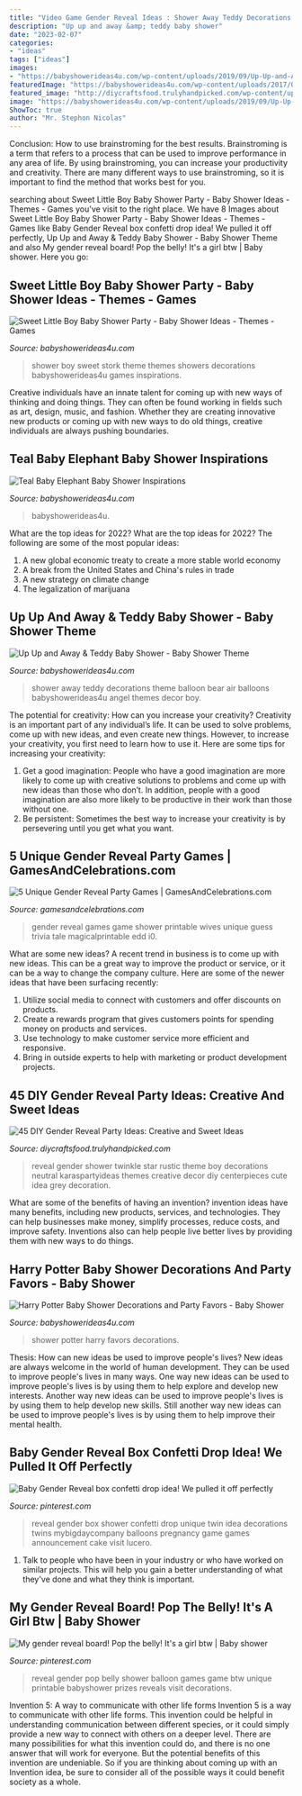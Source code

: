 ```yaml
---
title: "Video Game Gender Reveal Ideas : Shower Away Teddy Decorations Theme Balloon Bear Air Balloons Babyshowerideas4u Angel Themes Decor Boy"
description: "Up up and away &amp; teddy baby shower"
date: "2023-02-07"
categories:
- "ideas"
tags: ["ideas"]
images:
- "https://babyshowerideas4u.com/wp-content/uploads/2019/09/Up-Up-and-Away-Baby-Shower-Ideas-600x923.jpg"
featuredImage: "https://babyshowerideas4u.com/wp-content/uploads/2017/06/Harry-Potter-Baby-Shower-Decorations-and-Party-Favors-1.jpg"
featured_image: "http://diycraftsfood.trulyhandpicked.com/wp-content/uploads/2018/11/gender-reveal-announcement-party-ideas-e35n9rgtp7-trulyhandpicked.jpg"
image: "https://babyshowerideas4u.com/wp-content/uploads/2019/09/Up-Up-and-Away-Baby-Shower-Ideas-600x923.jpg"
ShowToc: true
author: "Mr. Stephon Nicolas"
---
```



Conclusion: How to use brainstroming for the best results.
Brainstroming is a term that refers to a process that can be used to improve performance in any area of life. By using brainstroming, you can increase your productivity and creativity. There are many different ways to use brainstroming, so it is important to find the method that works best for you.

	

		
searching about Sweet Little Boy Baby Shower Party - Baby Shower Ideas - Themes - Games you've visit to the right place. We have 8 Images about Sweet Little Boy Baby Shower Party - Baby Shower Ideas - Themes - Games like Baby Gender Reveal box confetti drop idea! We pulled it off perfectly, Up Up and Away &amp; Teddy Baby Shower - Baby Shower Theme and also My gender reveal board! Pop the belly! It&#039;s a girl btw | Baby shower. Here you go:
		
    
## Sweet Little Boy Baby Shower Party - Baby Shower Ideas - Themes - Games

<img loading=lazy src="http://www.babyshowerideas4u.com/wp-content/uploads/2014/01/Sweet-Little-Boy-Baby-Shower-Party-600x923.jpg" onerror="this.onerror=null;this.src='https://tse2.mm.bing.net/th?id=OIP.pKn7forRzQaDM-3Vs97DvQHaLZ&amp;pid=15.1';" alt="Sweet Little Boy Baby Shower Party - Baby Shower Ideas - Themes - Games">

_Source: babyshowerideas4u.com_

>shower boy sweet stork theme themes showers decorations babyshowerideas4u games inspirations. 

	

Creative individuals have an innate talent for coming up with new ways of thinking and doing things. They can often be found working in fields such as art, design, music, and fashion. Whether they are creating innovative new products or coming up with new ways to do old things, creative individuals are always pushing boundaries.

    
## Teal Baby Elephant Baby Shower Inspirations

<img loading=lazy src="https://babyshowerideas4u.com/wp-content/uploads/2019/05/Teal-Baby-Elephant-Baby-Shower.jpg" onerror="this.onerror=null;this.src='https://tse3.mm.bing.net/th?id=OIP.TlDVFvJc0J7CJbNnl9SnmwHaLZ&amp;pid=15.1';" alt="Teal Baby Elephant Baby Shower Inspirations">

_Source: babyshowerideas4u.com_

>babyshowerideas4u. 

	

What are the top ideas for 2022?
What are the top ideas for 2022? The following are some of the most popular ideas: 
1. A new global economic treaty to create a more stable world economy 
2. A break from the United States and China's rules in trade 
3. A new strategy on climate change 
4. The legalization of marijuana 

    
## Up Up And Away &amp; Teddy Baby Shower - Baby Shower Theme

<img loading=lazy src="https://babyshowerideas4u.com/wp-content/uploads/2019/09/Up-Up-and-Away-Baby-Shower-Ideas-600x923.jpg" onerror="this.onerror=null;this.src='https://tse1.mm.bing.net/th?id=OIP.789CW2QtdNB4o9VY0MOyFQHaLZ&amp;pid=15.1';" alt="Up Up and Away &amp; Teddy Baby Shower - Baby Shower Theme">

_Source: babyshowerideas4u.com_

>shower away teddy decorations theme balloon bear air balloons babyshowerideas4u angel themes decor boy. 

	

The potential for creativity: How can you increase your creativity?
Creativity is an important part of any individual’s life. It can be used to solve problems, come up with new ideas, and even create new things. However, to increase your creativity, you first need to learn how to use it. Here are some tips for increasing your creativity: 
1. Get a good imagination: People who have a good imagination are more likely to come up with creative solutions to problems and come up with new ideas than those who don’t. In addition, people with a good imagination are also more likely to be productive in their work than those without one. 
2. Be persistent: Sometimes the best way to increase your creativity is by persevering until you get what you want.

    
## 5 Unique Gender Reveal Party Games | GamesAndCelebrations.com

<img loading=lazy src="http://www.gamesandcelebrations.com/wp-content/uploads/2017/11/Games-for-Gender-Reveal-Party.png" onerror="this.onerror=null;this.src='https://tse3.mm.bing.net/th?id=OIP.0ApNgOfwjWPGK-2Qmsb76gHaFj&amp;pid=15.1';" alt="5 Unique Gender Reveal Party Games | GamesAndCelebrations.com">

_Source: gamesandcelebrations.com_

>gender reveal games game shower printable wives unique guess trivia tale magicalprintable edd i0. 

	

What are some new ideas?
A recent trend in business is to come up with new ideas. This can be a great way to improve the product or service, or it can be a way to change the company culture. Here are some of the newer ideas that have been surfacing recently: 
1. Utilize social media to connect with customers and offer discounts on products.
2. Create a rewards program that gives customers points for spending money on products and services. 
3. Use technology to make customer service more efficient and responsive. 
4. Bring in outside experts to help with marketing or product development projects.

    
## 45 DIY Gender Reveal Party Ideas: Creative And Sweet Ideas

<img loading=lazy src="http://diycraftsfood.trulyhandpicked.com/wp-content/uploads/2018/11/gender-reveal-announcement-party-ideas-e35n9rgtp7-trulyhandpicked.jpg" onerror="this.onerror=null;this.src='https://tse1.mm.bing.net/th?id=OIP.0pHxfp1Z2NKmI5gJ1GrYNAHaJ3&amp;pid=15.1';" alt="45 DIY Gender Reveal Party Ideas: Creative and Sweet Ideas">

_Source: diycraftsfood.trulyhandpicked.com_

>reveal gender shower twinkle star rustic theme boy decorations neutral karaspartyideas themes creative decor diy centerpieces cute idea grey decoration. 

	

What are some of the benefits of having an invention?
invention ideas have many benefits, including new products, services, and technologies. They can help businesses make money, simplify processes, reduce costs, and improve safety. Inventions also can help people live better lives by providing them with new ways to do things.

    
## Harry Potter Baby Shower Decorations And Party Favors - Baby Shower

<img loading=lazy src="https://babyshowerideas4u.com/wp-content/uploads/2017/06/Harry-Potter-Baby-Shower-Decorations-and-Party-Favors-1.jpg" onerror="this.onerror=null;this.src='https://tse3.mm.bing.net/th?id=OIP.LsY9rC4ItX1XcXOYUR99ZAHaFj&amp;pid=15.1';" alt="Harry Potter Baby Shower Decorations and Party Favors - Baby Shower">

_Source: babyshowerideas4u.com_

>shower potter harry favors decorations. 

	

Thesis: How can new ideas be used to improve people's lives?
New ideas are always welcome in the world of human development. They can be used to improve people's lives in many ways. One way new ideas can be used to improve people's lives is by using them to help explore and develop new interests. Another way new ideas can be used to improve people's lives is by using them to help develop new skills. Still another way new ideas can be used to improve people's lives is by using them to help improve their mental health.

    
## Baby Gender Reveal Box Confetti Drop Idea! We Pulled It Off Perfectly

<img loading=lazy src="https://i.pinimg.com/736x/8d/20/f2/8d20f28a43c6331433d20da21d80db29--gender-party-box-gender-reveal-ideas.jpg" onerror="this.onerror=null;this.src='https://tse4.mm.bing.net/th?id=OIP.hKQbb5nvnJD--veYWq9qpAHaJ3&amp;pid=15.1';" alt="Baby Gender Reveal box confetti drop idea! We pulled it off perfectly">

_Source: pinterest.com_

>reveal gender box shower confetti drop unique twin idea decorations twins mybigdaycompany balloons pregnancy game games announcement cake visit lucero. 

	

1. Talk to people who have been in your industry or who have worked on similar projects. This will help you gain a better understanding of what they've done and what they think is important.

    
## My Gender Reveal Board! Pop The Belly! It&#039;s A Girl Btw | Baby Shower

<img loading=lazy src="https://i.pinimg.com/736x/c1/7e/f5/c17ef5a4888085e9297d340dd835adbd--pop-the-belly-gender-reveal-gender-party.jpg" onerror="this.onerror=null;this.src='https://tse3.mm.bing.net/th?id=OIP.jAlmLkgNPtcL0dGRkN88VQDCFA&amp;pid=15.1';" alt="My gender reveal board! Pop the belly! It&#039;s a girl btw | Baby shower">

_Source: pinterest.com_

>reveal gender pop belly shower balloon games game btw unique printable babyshower prizes reveals visit decorations. 

	

Invention 5: A way to communicate with other life forms
Invention 5 is a way to communicate with other life forms. This invention could be helpful in understanding communication between different species, or it could simply provide a new way to connect with others on a deeper level. There are many possibilities for what this invention could do, and there is no one answer that will work for everyone. But the potential benefits of this invention are undeniable. So if you are thinking about coming up with an Invention idea, be sure to consider all of the possible ways it could benefit society as a whole.

